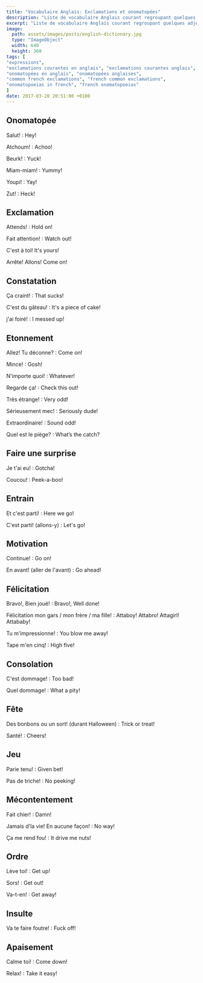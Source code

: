 ```yaml
---
title: "Vocabulaire Anglais: Exclamations et onomatopées"
description: "Liste de vocabulaire Anglais courant regroupant quelques adjectifs difficiles."
excerpt: "Liste de vocabulaire Anglais courant regroupant quelques adjectifs difficiles."
image:
  path: assets/images/posts/english-dictionary.jpg
  type: "ImageObject"
  width: 640
  height: 360
tags: [
"expressions",
"exclamations courantes en anglais", "exclamations courantes anglais",
"onomatopées en anglais", "onomatopées anglaises",
"common french exclamations", "french common exclamations",
"onomatopoeias in french", "french onomatopoeias"
]
date: 2017-03-28 20:51:00 +0100
---
```


## Onomatopée

Salut!
: Hey!

Atchoum!
: Achoo!

Beurk!
: Yuck!

Miam-miam!
: Yummy!

Youpi!
: Yay!

Zut!
: Heck!


## Exclamation

Attends!
: Hold on!

Fait attention!
: Watch out!

C'est à toi!
It's yours!

Arrête! Allons!
Come on!


## Constatation

Ça craint!
: That sucks!

C'est du gâteau!
: It's a piece of cake!

j'ai foiré!
: I messed up!


## Etonnement

Allez! Tu déconne?
: Come on!

Mince!
: Gosh!

N'importe quoi!
: Whatever!

Regarde ça!
: Check this out!

Très étrange!
: Very odd!

Sérieusement mec!
: Seriously dude!

Extraordinaire!
: Sound odd!

Quel est le piège?
: What’s the catch?


## Faire une surprise

Je t'ai eu!
: Gotcha!

Coucou!
: Peek-a-boo!


## Entrain

Et c'est parti!
: Here we go!

C'est parti! (allons-y)
: Let's go!


## Motivation

Continue!
: Go on!

En avant! (aller de l'avant)
: Go ahead!


## Félicitation

Bravo!, Bien joué!
: Bravo!, Well done!

Félicitation mon gars / mon frère / ma fille!
: Attaboy! Attabro! Attagirl! Attababy!

Tu m'impressionne!
: You blow me away!

Tape m'en cinq!
: High five!


## Consolation

C'est dommage!
: Too bad!

Quel dommage!
: What a pity!


## Fête

Des bonbons ou un sort! (durant Halloween)
: Trick or treat!

Santé!
: Cheers!


## Jeu

Parie tenu!
: Given bet!

Pas de triche!
: No peeking!


## Mécontentement

Fait chier!
: Damn!

Jamais d'la vie! En aucune façon!
: No way!

Ça me rend fou!
: It drive me nuts!


## Ordre

Lève toi!
: Get up!

Sors!
: Get out!

Va-t-en!
: Get away!


## Insulte

Va te faire foutre!
: Fuck off!


## Apaisement

Calme toi!
: Come down!

Relax!
: Take it easy!
